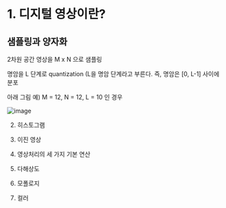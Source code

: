 # 1. 디지털 영상이란?

## 샘플링과 양자화 

2차원 공간 영상을 M x N 으로 샘플링 

명암을 L 단계로 quantization (L을 명암 단계라고 부른다. 즉, 명암은 [0, L-1] 사이에 분포

아래 그림 예) M = 12, N = 12, L = 10 인 경우

![image](https://user-images.githubusercontent.com/23207379/51421353-5ab5d100-1be0-11e9-9252-f540378d2559.png)

2. 히스토그램

3. 이진 영상

4. 영상처리의 세 가지 기본 연산

5. 다해상도

6. 모폴로지

7. 컬러
